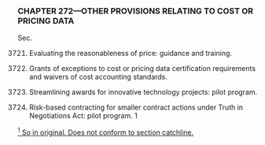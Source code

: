 ### **CHAPTER 272—OTHER PROVISIONS RELATING TO COST OR PRICING DATA** ###

Sec.

3721. Evaluating the reasonableness of price: guidance and training.

3722. Grants of exceptions to cost or pricing data certification requirements and waivers of cost accounting standards.

3723. Streamlining awards for innovative technology projects: pilot program.

3724. Risk-based contracting for smaller contract actions under Truth in Negotiations Act: pilot program. 1

[<sup>1</sup> So in original. Does not conform to section catchline.](#CHAPTER272_1)